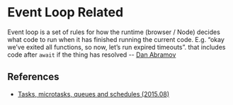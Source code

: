 # Event Loop Related

Event loop is a set of rules for how the runtime (browser / Node) decides what code to run when it has finished running the current code. E.g. “okay we’ve exited all functions, so now, let’s run expired timeouts”. that includes code after `await` if the thing has resolved -- [Dan Abramov](https://github.com/gaearon)

## References

- [Tasks, microtasks, queues and schedules (2015.08)](https://jakearchibald.com/2015/tasks-microtasks-queues-and-schedules/)